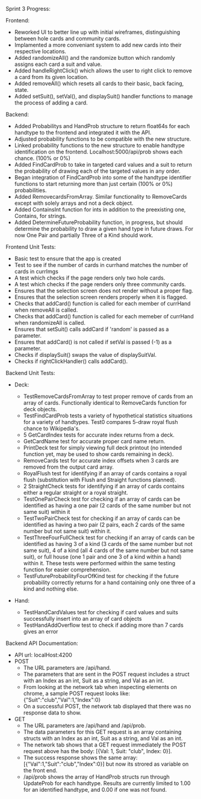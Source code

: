 Sprint 3 Progress:

Frontend:

  - Reworked UI to better line up with initial wireframes, distinguishing between hole cards and community cards.
  - Implamented a more conveniant system to add new cards into their respective locations.
  - Added randomizeAll() and the randomize button which randomly assigns each card a suit and value.
  - Added handleRightClick() which allows the user to right click to remove a card from its given location.
  - Added removeAll() which resets all cards to their basic, back facing, state. 
  - Added setSuit(), setVal(), and displaySuit() handler functions to manage the process of adding a card.


Backend:

  - Added Probabilitys and HandProb structure to return float64s for each handtype to the frontend and integrated it with the API.
  - Adjusted probability functions to be compatible with the new structure.
  - Linked probability functions to the new structure to enable handtype identification on the frontend. Localhost:5000/api/prob shows each chance. (100% or 0%)
  - Added FindCardProb to take in targeted card values and a suit to return the probability of drawing each of the targeted values in any order.
  - Began integration of FindCardProb into some of the handtype identifier functions to start returning more than just certain (100% or 0%) probabilities.
  - Added RemovecardsFromArray. Similar functionality to RemoveCards except with solely arrays and not a deck object.
  - Added ContainsInt function for ints in addition to the preexisting one, Contains, for strings.
  - Added DetermineFutureProbability function, in progress, but should determine the probability to draw a given hand type in future draws. For now One Pair and partially Three of a Kind should work.

Frontend Unit Tests:

  - Basic test to ensure that the app is created
  - Test to see if the number of cards in currhand matches the number of cards in currImgs
  - A test which checks if the page renders only two hole cards.
  - A test which checks if the page renders only three community cards.
  - Ensures that the selection screen does not render without a proper flag.
  - Ensures that the selection screen renders properly when it is flagged.
  - Checks that addCard() function is called for each member of currHand when removeAll is called.
  - Checks that addCard() function is called for each memeber of currHand when randomizeAll is called.
  - Ensures that setSuit() calls addCard if 'random' is passed as a parameter.
  - Ensures that addCard() is not called if setVal is passed (-1) as a parameter.
  - Checks if displaySuit() swaps the value of displaySuitVal.
  - Checks if rightClickHandler() calls addCard().

Backend Unit Tests:

  - Deck:
    - TestRemoveCardsFromArray to test proper remove of cards from an array of cards. Functionally identical to RemoveCards function for deck objects.
    - TestFindCardProb tests a variety of hypothetical statistics situations for a variety of handtypes. Test0 compares 5-draw royal flush chance to Wikipedia's.
    - 5 GetCardIndex tests for accurate index returns from a deck.
    - GetCardName test for accurate proper card name return.
    - PrintDeck test for simply viewing full deck printout (no intended function yet, may be used to show cards remaining in deck).
    - RemoveCards test for accurate index offsets when 3 cards are removed from the output card array.
    - RoyalFlush test for identifying if an array of cards contains a royal flush (substitution with Flush and Straight functions planned).
    - 2 StraightCheck tests for identifying if an array of cards contains either a regular straight or a royal straight.
    - TestOnePairCheck test for checking if an array of cards can be identified as having a one pair (2 cards of the same number but not same suit) within it
    - TestTwoPairCheck test for checking if an array of cards can be identified as having a two pair (2 pairs, each 2 cards of the same number but not same suit) within it.
    - TestThreeFourFullCheck test for checking if an array of cards can be identified as having 3 of a kind (3 cards of the same number but not same suit), 4 of a kind (all 4 cards of the same number but not same suit), or full house (one 1 pair and one 3 of a kind within a hand) within it. These tests were performed within the same testing function for easier comprehension. 
    - TestFutureProbabilityFourOfKind test for checking if the future probability correctly returns for a hand containing only one three of a kind and nothing else.
  
  - Hand:
    - TestHandCardValues test for checking if card values and suits successfully insert into an array of card objects
    - TestHandAddOverflow test to check if adding more than 7 cards gives an error

Backend API Documentation:

  - API url: localHost:4200
  - POST
    - The URL parameters are /api/hand.
    - The parameters that are sent in the POST request includes a struct with an Index as an int, Suit as a string, and Val as an int.
    - From looking at the network tab when inspecting elements on chrome, a sample POST request looks like: {"Suit":"club","Val":1,"Index":0}
    - On a successful POST, the network tab displayed that there was no response data to show. 
  - GET
    - The URL parameters are /api/hand and /api/prob.
    - The data parameters for this GET request is an array containing structs with an Index as an int, Suit as a string, and Val as an int.
    - The network tab shows that a GET request immediately the POST request above has the body: [{Val: 1, Suit: "club", Index: 0}].
    - The success response shows the same array: [{"Val":1,"Suit":"club","Index":0}] but now its strored as variable on the front end.
    - /api/prob shows the array of HandProb structs run through UpdateProb for each handtype. Results are currently limited to 1.00 for an identified handtype, and 0.00 if one was not found.
